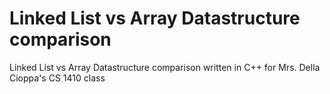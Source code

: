 # Linked List vs Array Datastructure comparison
Linked List vs Array Datastructure comparison written in C++ for Mrs. Della Cioppa's CS 1410 class
